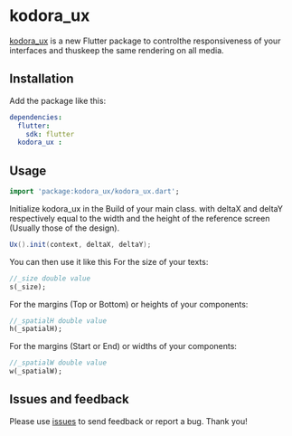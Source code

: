 # kodora_ux

[kodora_ux](https://github.com/Shek863/SizeConfig) is a new Flutter package to controlthe responsiveness of your interfaces and thuskeep the same rendering on all media.

## Installation
Add the package like this:
```yaml
dependencies:
  flutter:
    sdk: flutter
  kodora_ux :
```
## Usage
```dart
import 'package:kodora_ux/kodora_ux.dart';
```
Initialize kodora_ux in the Build of your main class.
with
deltaX and deltaY respectively equal to the width and the height of the reference screen (Usually those of the design).
```java
Ux().init(context, deltaX, deltaY);
```
You can then use it like this
For the size of your texts:
```dart
//_size double value
s(_size);
```
For the margins (Top or Bottom) or heights of your components:
```dart
//_spatialH double value
h(_spatialH);
```
For the margins (Start or End) or widths of your components:
```dart
//_spatialW double value
w(_spatialW);
```
## Issues and feedback

Please use [issues](https://github.com/Shek863/SizeConfig) to send feedback or report a bug. Thank you!

